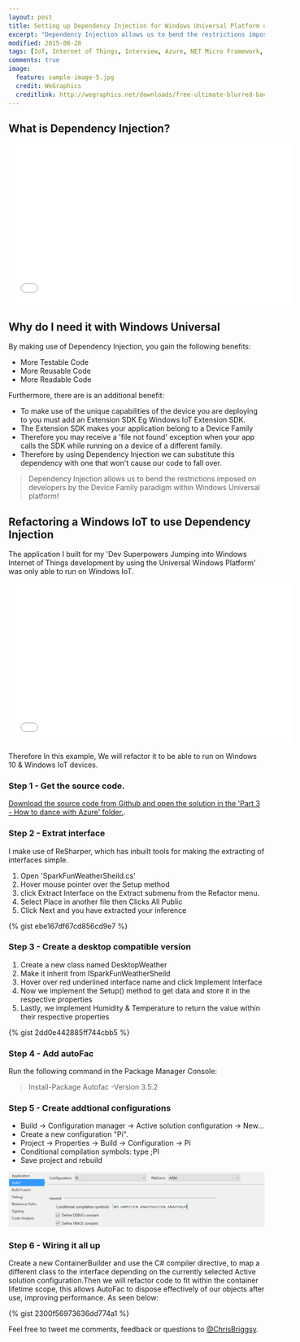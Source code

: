 ```yaml
---
layout: post
title: Setting up Dependency Injection for Windows Universal Platform using Autofac
excerpt: "Dependency Injection allows us to bend the restrictions imposed on developers by the Device Family paradigm within Windows Universal platform!"
modified: 2015-08-28
tags: [IoT, Internet of Things, Interview, Azure, NET Micro Framework,  Windows IoT, netMF ]
comments: true
image:
  feature: sample-image-5.jpg
  credit: WeGraphics
  creditlink: http://wegraphics.net/downloads/free-ultimate-blurred-background-pack/
---
```


## What is Dependency Injection?

<iframe width="560" height="315" src="//www.youtube.com/embed/P7SKi3EH_oM" frameborder="0" allowfullscreen="allowfullscreen">&nbsp;</iframe>

## Why do I need it with Windows Universal

By making use of Dependency Injection, you gain the following benefits:

* More Testable Code
* More Reusable Code
* More Readable Code

Furthermore, there are is an additional benefit: 

* To make use of the unique capabilities of the device you are deploying to you must add an Extension SDK Eg Windows IoT Extension SDK. 
* The Extension SDK makes your application belong to a Device Family 
* Therefore you may receive a 'file not found' exception when your app calls the SDK while running on a device of a different family. 
* Therefore by using Dependency Injection we can substitute this dependency with one that won't cause our code to fall over.

> Dependency Injection allows us to bend the restrictions imposed on developers by the Device Family paradigm within Windows Universal platform!

## Refactoring a Windows IoT to use Dependency Injection

The application I built for my 'Dev Superpowers Jumping into Windows Internet of Things development by using the Universal Windows Platform' was only able to run on Windows IoT.

<iframe width="560" height="315" src="//www.youtube.com/embed/HOnADQIdrTk" frameborder="0" allowfullscreen="allowfullscreen">&nbsp;</iframe>

Therefore In this example, We will refactor it to be able to run on Windows 10 & Windows IoT devices.

### Step 1 - Get the source code.

[Download the source code from Github and open the solution in the 'Part 3 - How to dance with Azure' folder.](https://github.com/ChrisBriggsy/DDD-Melbourne-2015-Dev-superpowers-Jumping-into-Windows-IoT).

### Step 2 - Extrat interface

I make use of ReSharper, which has inbuilt tools for making the extracting of interfaces simple. 

1. Open 'SparkFunWeatherSheild.cs' 
2. Hover mouse pointer over the Setup method 
3. click Extract Interface on the Extract submenu from the Refactor menu.
4. Select Place in another file then Clicks All Public
5. Click Next and you have extracted your inference

{% gist ebe167df67cd856cd9e7 %}

### Step 3 - Create a desktop compatible version
1. Create a new class named DesktopWeather
2. Make it inherit from ISparkFunWeatherSheild
3. Hover over red underlined interface name and click Implement Interface
4. Now we implement the Setup() method to get data and store it in the respective properties
5. Lastly, we implement Humidity & Temperature to return the value within their respective properties

{% gist 2dd0e442885ff744cbb5 %}

### Step 4 - Add autoFac

Run the following command in the Package Manager Console:

>  Install-Package Autofac -Version 3.5.2

### Step 5 - Create addtional configurations

* Build -> Configuration manager -> Active solution configuration -> New...
* Create a new configuration "Pi".
* Project -> Properties -> Build -> Configuration -> Pi
* Conditional compilation symbols: type ;PI
* Save project and rebuild

![Create addtional configurations](/images/2015-09-08_20-19-12-compressor.png)


### Step 6 - Wiring it all up

Create a new ContainerBuilder and use the C# compiler directive, to map a different class to the interface depending on the currently selected Active solution configuration.Then we will refactor code to fit within the container lifetime scope, this allows AutoFac to dispose effectively of our objects after use, improving performance. As seen below:

{% gist 2300f56973636dd774a1 %}

Feel free to tweet me comments, feedback or questions to [@ChrisBriggsy](https://twitter.com/ChrisBriggsy).